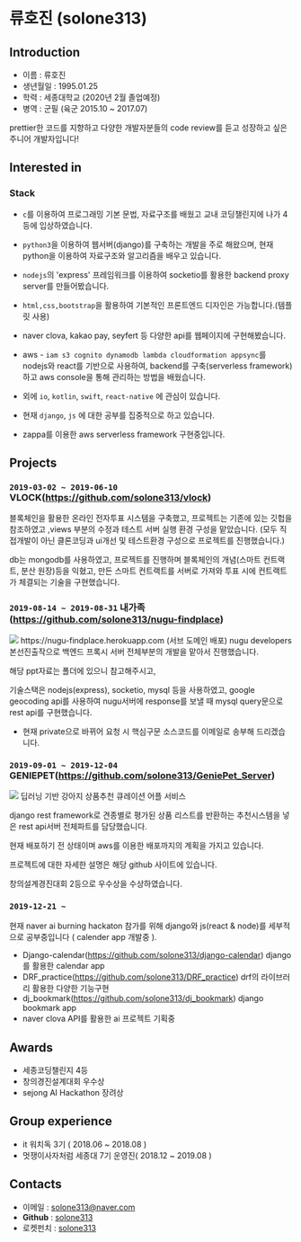 # **류호진** (solone313)

## Introduction
- 이름 : 류호진
- 생년월일 : 1995.01.25
- 학력 : 세종대학교 (2020년 2월 졸업예정)
- 병역 : 군필 (육군 2015.10 ~ 2017.07)

prettier한 코드를 지향하고 다양한 개발자분들의 code review를 듣고 성장하고 싶은 주니어 개발자입니다!
## Interested in
### Stack

- `c`를 이용하여 프로그래밍 기본 문법, 자료구조를 배웠고 교내 코딩챌린지에 나가 4등에 입상하였습니다.

- `python3`을 이용하여 웹서버(django)를 구축하는 개발을 주로 해왔으며, 현재 python을 이용하여 자료구조와 알고리즘을 배우고 있습니다.

- `nodejs`의 'express' 프레임워크를 이용하여 socketio를 활용한 backend proxy server를 만들어봤습니다.

- `html,css,bootstrap`을 활용하여 기본적인 프론트엔드 디자인은 가능합니다.(템플릿 사용)

- naver clova, kakao pay, seyfert 등 다양한 api를 웹페이지에 구현해봤습니다.

- aws - `iam s3 cognito dynamodb lambda cloudformation appsync`를 nodejs와 react를 기반으로 사용하여, backend를 구축(serverless framework)하고 aws console을 통해 관리하는 방법을 배웠습니다.

- 외에 `io`, `kotlin`, `swift`, `react-native` 에 관심이 있습니다.

- 현재 `django`, `js` 에 대한 공부를 집중적으로 하고 있습니다.

- zappa를 이용한 aws serverless framework 구현중입니다.


## Projects

### `2019-03-02 ~ 2019-06-10` VLOCK(https://github.com/solone313/vlock) 

블록체인을 활용한 온라인 전자투표 시스템을 구축했고, 프로젝트는 기존에 있는 깃헙을 참조하였고 
,views 부분의 수정과 테스트 서버 실행 환경 구성을 맡았습니다. (모두 직접개발이 아닌 클론코딩과 ui개선 및 테스트환경 구성으로 프로젝트를 진행했습니다.)


db는 mongodb를 사용하였고, 프로젝트를 진행하며 블록체인의 개념(스마트 컨트랙트, 분산 원장)등을 익혔고, 
만든 스마트 컨트랙트를 서버로 가져와 투표 시에 컨트랙트가 체결되는 기술을 구현했습니다.


### `2019-08-14 ~ 2019-08-31` 내가족(https://github.com/solone313/nugu-findplace)

<img src="https://i.postimg.cc/Kv5YJZQ4/image.png">
https://nugu-findplace.herokuapp.com (서브 도메인 배포)
nugu developers 본선진출작으로 백엔드 프록시 서버 전체부분의 개발을 맡아서 진행했습니다.

해당 ppt자료는 폴더에 있으니 참고해주시고,

기술스택은 nodejs(express), socketio, mysql 등을 사용하였고, google geocoding api를 사용하여 nugu서버에 response를 보낼 때
mysql query문으로 rest api를 구현했습니다.

- 현재 private으로 바뀌어 요청 시 핵심구문 소스코드를 이메일로 송부해 드리겠습니다.

### `2019-09-01 ~ 2019-12-04` GENIEPET(https://github.com/solone313/GeniePet_Server)

<img src="https://i.postimg.cc/HLzjnTcf/Shared-Screenshot.jpg">
딥러닝 기반 강아지 상품추천 큐레이션 어플 서비스

django rest framework로 견종별로 평가된 상품 리스트를 반환하는 추천시스템을 넣은 rest api서버 전체파트를 담당했습니다.

현재 배포하기 전 상태이며 aws를 이용한 배포까지의 계획을 가지고 있습니다.

프로젝트에 대한 자세한 설명은 해당 github 사이트에 있습니다. 

창의설계경진대회 2등으로 우수상을 수상하였습니다.

### ` 2019-12-21 ~ ` 

현재 naver ai burning hackaton 참가를 위해 django와 js(react & node)를 세부적으로 공부중입니다 ( calender app 개발중 ).
- Django-calendar(https://github.com/solone313/django-calendar) django를 활용한 calendar app
- DRF_practice(https://github.com/solone313/DRF_practice) drf의 라이브러리 활용한 다양한 기능구현
- dj_bookmark(https://github.com/solone313/dj_bookmark) django bookmark app
- naver clova API를 활용한 ai 프로젝트 기획중


## Awards
- 세종코딩챌린지 4등
- 창의경진설계대회 우수상
- sejong AI Hackathon 장려상

## Group experience
- it 워치독 3기 ( 2018.06 ~ 2018.08 )
- 멋쟁이사자처럼 세종대 7기 운영진( 2018.12 ~ 2019.08 )

## Contacts

- 이메일 : solone313@naver.com
- **Github** : [solone313](https://github.com/solone313)
- 로켓펀치 : [solone313](https://www.rocketpunch.com/@wjstk1233)


